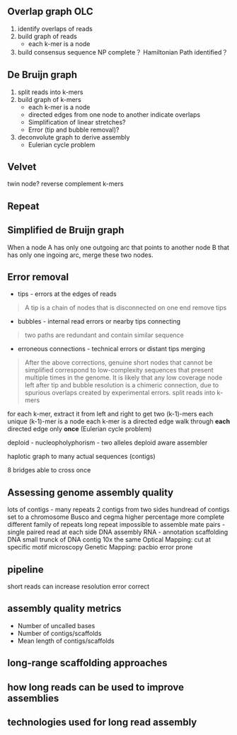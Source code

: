 ## Overlap graph OLC
1. identify overlaps of reads
2. build graph of reads
	* each k-mer is a node
3. build consensus sequence
NP complete？
Hamiltonian Path identified？
## De Bruijn graph
1. split reads into k-mers
2. build graph of k-mers
	* each k-mer is a node
	* directed edges from one node to another indicate overlaps
	* Simplification of linear stretches?
	* Error (tip and bubble removal)?
3. deconvolute graph to derive assembly
	* Eulerian cycle problem
## Velvet
twin node?
reverse complement k-mers
## Repeat

## Simplified de Bruijn graph
When a node A has only one outgoing arc that points to another node B that has only one ingoing arc, merge these two nodes.
## Error removal
* tips - errors at the edges of reads
> A tip is a chain of nodes that is disconnected on one end
> remove tips
* bubbles - internal read errors or nearby tips connecting
> two paths are redundant and contain similar sequence
* erroneous connections - technical errors or distant tips merging
> After the above corrections, genuine short nodes that cannot be simplified correspond to low-complexity sequences that present multiple times in the genome.
> It is likely that any low coverage node left after tip and bubble resolution is a chimeric connection, due to spurious overlaps created by experimental errors.
split reads into k-mers

for each k-mer, extract it from left and right to get two (k-1)-mers
each unique (k-1)-mer is a node
each k-mer is a directed edge 
walk through **each** directed edge only **once** (Eulerian cycle problem)




deploid - nucleopholyphorism - two alleles
deploid aware assembler

haplotic
graph to many actual sequences (contigs)

8 bridges able to cross once


## Assessing genome assembly quality
lots of contigs - many repeats
2 contigs from two sides 
hundread of contigs set to a chromosome
Busco and cegma higher percentage more complete
 different family of repeats 
 long repeat impossible to assemble
 mate pairs - single paired read at each side
 DNA assembly
 RNA - annotation
 scaffolding DNA
 small trunck of DNA 
 contig
 10x the same
 Optical Mapping: cut at specific motif microscopy
 Genetic Mapping:
 pacbio error prone

## pipeline

 short reads can increase resolution 
 error correct 

## assembly quality metrics
* Number of uncalled bases
* Number of contigs/scaffolds
* Mean length of contigs/scaffolds
## long-range scaffolding approaches
## how long reads can be used to improve assemblies
## technologies used for long read assembly
<!--stackedit_data:
eyJoaXN0b3J5IjpbLTE0NzEyMzE0MDcsMTc5MjE5OTAzMSwtMT
c2NDU3NDU2Nyw2MDkzNTM5NCwtMjIyMTY3MTA0LDE3MTA5NTM0
MTgsMTM5NzkwNzUxMiwtMTUzODI1MDE5MiwtMTQxNTMyMDU5Ni
wtMTgwNjI5NjYyNSwyMDEyNzI3NzcxLC0xOTEwMDUyMjkxLC0x
MTk3NzYwMDQsLTU3NTk0MzQ4NywtMTI0NTk4MTkxMSwtNTc4ND
I2NzExLDUzNjg1MTkwNSw0Mzg3MzEyMDksMTQ0MzAwMzk0Mywt
MTQxMDIyNDgzXX0=
-->
